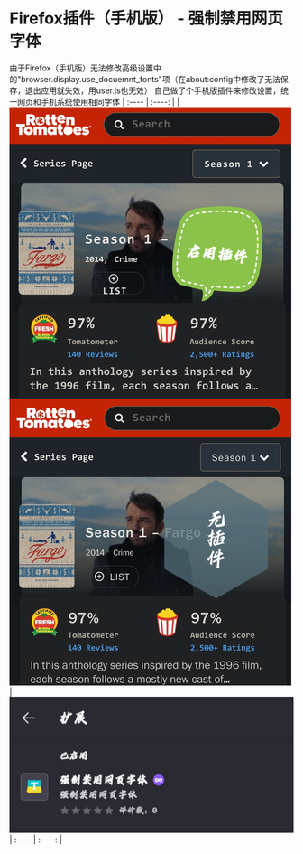 # Firefox插件（手机版） - 强制禁用网页字体
由于Firefox（手机版）无法修改高级设置中的"browser.display.use_docuemnt_fonts"项（在about:config中修改了无法保存，退出应用就失效，用user.js也无效）
自己做了个手机版插件来修改设置，统一网页和手机系统使用相同字体
| :---- | :----: |
| ![SS01](screenshots/01.png) | ![SS02](screenshots/02.png)
| :---- | :----: |